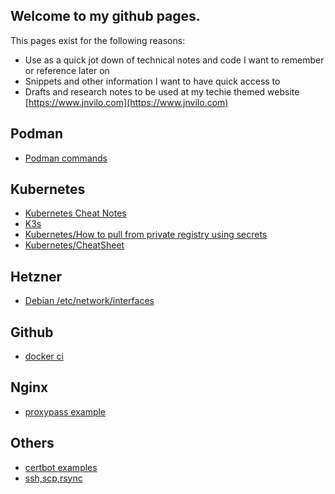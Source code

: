 ## Welcome to my github pages.
This pages exist for the following reasons:

- Use as a quick jot down of technical notes and code I want to remember or reference later on
- Snippets and other information I want to have quick access to
- Drafts and research notes to be used at my techie themed website [https://www.jnvilo.com](https://www.jnvilo.com)

## Podman

- [Podman commands](podman/podman.html)

## Kubernetes

- [Kubernetes Cheat Notes](k8s_cheatnotes.html)
- [K3s](k3s.html)
- [Kubernetes/How to pull from private registry using secrets](kubernetes/secrets.html)
- [Kubernetes/CheatSheet](kubernetes/cheatsheet.html)

## Hetzner

- [Debian /etc/network/interfaces](hetzner/debian_networking.md)


## Github
- [docker ci](github/docker_ci.html)

## Nginx
- [proxypass example](nginx/proxypass.html)


## Others

- [certbot examples](certbot.html)
- [ssh,scp,rsync](ssh.html)

